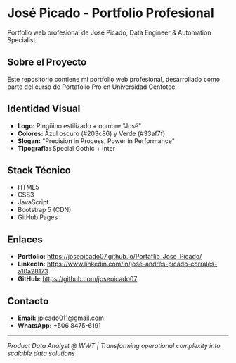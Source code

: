 # José Picado - Portfolio Profesional

Portfolio web profesional de José Picado, Data Engineer & Automation Specialist.

## Sobre el Proyecto

Este repositorio contiene mi portfolio web profesional, desarrollado como parte del curso de Portafolio Pro en Universidad Cenfotec.

## Identidad Visual

- **Logo:** Pingüino estilizado + nombre "José"
- **Colores:** Azul oscuro (#203c86) y Verde (#33af7f)
- **Slogan:** "Precision in Process, Power in Performance"
- **Tipografía:** Special Gothic + Inter

## Stack Técnico

- HTML5
- CSS3
- JavaScript
- Bootstrap 5 (CDN)
- GitHub Pages

## Enlaces

- **Portfolio:** https://josepicado07.github.io/Portaflio_Jose_Picado/
- **LinkedIn:** https://www.linkedin.com/in/josé-andrés-picado-corrales-a10a28173
- **GitHub:** https://github.com/josepicado07

## Contacto

- **Email:** jpicado011@gmail.com
- **WhatsApp:** +506 8475-6191

---

*Product Data Analyst @ WWT | Transforming operational complexity into scalable data solutions*
